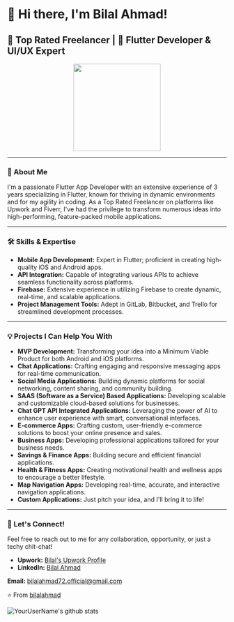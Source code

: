 
# 👋 Hi there, I'm Bilal Ahmad!

## 🌟 Top Rated Freelancer | 📱 Flutter Developer & UI/UX Expert

<div id="header" align="center">
  <img src="https://media.giphy.com/media/v1.Y2lkPTc5MGI3NjExbmVoMnpobmRxZ2RlY2JyaGVnYXU0N293bWwzZTZqbTByMWc0N3N1cCZlcD12MV9pbnRlcm5hbF9naWZfYnlfaWQmY3Q9Zw/9LQHvkbIzTSLe/giphy.gif" width="200"/>
</div>

---

### 📖 About Me

I'm a passionate Flutter App Developer with an extensive experience of 3 years specializing in Flutter, known for thriving in dynamic environments and for my agility in coding. As a Top Rated Freelancer on platforms like Upwork and Fiverr, I've had the privilege to transform numerous ideas into high-performing, feature-packed mobile applications.

---

### 🛠️ Skills & Expertise

* **Mobile App Development:** Expert in Flutter; proficient in creating high-quality iOS and Android apps.
* **API Integration:** Capable of integrating various APIs to achieve seamless functionality across platforms.
* **Firebase:** Extensive experience in utilizing Firebase to create dynamic, real-time, and scalable applications.
* **Project Management Tools:** Adept in GitLab, Bitbucket, and Trello for streamlined development processes.

---

### 💡 Projects I Can Help You With

* **MVP Development:** Transforming your idea into a Minimum Viable Product for both Android and iOS platforms.
* **Chat Applications:** Crafting engaging and responsive messaging apps for real-time communication.
* **Social Media Applications:** Building dynamic platforms for social networking, content sharing, and community building.
* **SAAS (Software as a Service) Based Applications:** Developing scalable and customizable cloud-based solutions for businesses.
* **Chat GPT API Integrated Applications:** Leveraging the power of AI to enhance user experience with smart, conversational interfaces.
* **E-commerce Apps:** Crafting custom, user-friendly e-commerce solutions to boost your online presence and sales.
* **Business Apps:** Developing professional applications tailored for your business needs.
* **Savings & Finance Apps:** Building secure and efficient financial applications.
* **Health & Fitness Apps:** Creating motivational health and wellness apps to encourage a better lifestyle.
* **Map Navigation Apps:** Developing real-time, accurate, and interactive navigation applications.
* **Custom Applications:** Just pitch your idea, and I'll bring it to life!

---

### 🤝 Let's Connect!

Feel free to reach out to me for any collaboration, opportunity, or just a techy chit-chat!

* **Upwork:** [Bilal's Upwork Profile](https://www.upwork.com/freelancers/bilalahmad72)
* **LinkedIn:** [Bilal Ahmad](https://www.linkedin.com/in/freelancer-bilalahmad72)

**Email:** bilalahmad72.official@gmail.com

⭐ From [bilalahmad](https://github.com/flutter99)

![YourUserName's github stats](https://github-readme-stats.vercel.app/api?username=bilalahmad72&show_icons=true&theme=radical)

<!---
flutter99/flutter99 is a ✨ special ✨ repository because its `README.md` (this file) appears on your GitHub profile.
You can click the Preview link to take a look at your changes.
--->
